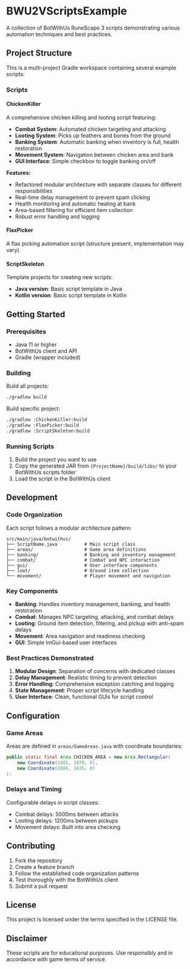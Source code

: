 # BWU2VScriptsExample

A collection of BotWithUs RuneScape 3 scripts demonstrating various automation techniques and best practices.

## Project Structure

This is a multi-project Gradle workspace containing several example scripts:

### Scripts

#### ChickenKiller
A comprehensive chicken killing and looting script featuring:
- **Combat System**: Automated chicken targeting and attacking
- **Looting System**: Picks up feathers and bones from the ground
- **Banking System**: Automatic banking when inventory is full, health restoration
- **Movement System**: Navigation between chicken area and bank
- **GUI Interface**: Simple checkbox to toggle banking on/off

**Features:**
- Refactored modular architecture with separate classes for different responsibilities
- Real-time delay management to prevent spam clicking
- Health monitoring and automatic healing at bank
- Area-based filtering for efficient item collection
- Robust error handling and logging

#### FlaxPicker
A flax picking automation script (structure present, implementation may vary).

#### ScriptSkeleton
Template projects for creating new scripts:
- **Java version**: Basic script template in Java
- **Kotlin version**: Basic script template in Kotlin

## Getting Started

### Prerequisites
- Java 11 or higher
- BotWithUs client and API
- Gradle (wrapper included)

### Building

Build all projects:
```bash
./gradlew build
```

Build specific project:
```bash
./gradlew :ChickenKiller:build
./gradlew :FlaxPicker:build
./gradlew :ScriptSkeleton:build
```

### Running Scripts

1. Build the project you want to use
2. Copy the generated JAR from `{ProjectName}/build/libs/` to your BotWithUs scripts folder
3. Load the script in the BotWithUs client

## Development

### Code Organization

Each script follows a modular architecture pattern:

```
src/main/java/botwithus/
├── ScriptName.java          # Main script class
├── areas/                   # Game area definitions
├── banking/                 # Banking and inventory management
├── combat/                  # Combat and NPC interaction
├── gui/                     # User interface components
├── loot/                    # Ground item collection
└── movement/                # Player movement and navigation
```

### Key Components

- **Banking**: Handles inventory management, banking, and health restoration
- **Combat**: Manages NPC targeting, attacking, and combat delays
- **Looting**: Ground item detection, filtering, and pickup with anti-spam delays
- **Movement**: Area navigation and readiness checking
- **GUI**: Simple ImGui-based user interfaces

### Best Practices Demonstrated

1. **Modular Design**: Separation of concerns with dedicated classes
2. **Delay Management**: Realistic timing to prevent detection
3. **Error Handling**: Comprehensive exception catching and logging
4. **State Management**: Proper script lifecycle handling
5. **User Interface**: Clean, functional GUIs for script control

## Configuration

### Game Areas

Areas are defined in `areas/GameAreas.java` with coordinate boundaries:
```java
public static final Area CHICKEN_AREA = new Area.Rectangular(
    new Coordinate(2881, 3478, 0), 
    new Coordinate(2889, 3475, 0)
);
```

### Delays and Timing

Configurable delays in script classes:
- Combat delays: 5000ms between attacks
- Looting delays: 1200ms between pickups
- Movement delays: Built into area checking

## Contributing

1. Fork the repository
2. Create a feature branch
3. Follow the established code organization patterns
4. Test thoroughly with the BotWithUs client
5. Submit a pull request

## License

This project is licensed under the terms specified in the LICENSE file.

## Disclaimer

These scripts are for educational purposes. Use responsibly and in accordance with game terms of service.

